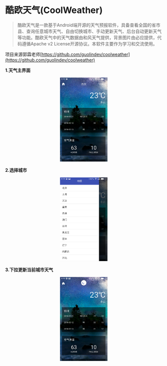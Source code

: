 # 酷欧天气(CoolWeather)
> 酷欧天气是一款基于Android端开源的天气预报软件，具备查看全国的省市县、查询任意城市天气、自由切换城市、手动更新天气、后台自动更新天气等功能。酷欧天气中的天气数据由和风天气提供，背景图片由必应提供，代码遵循Apache v2 License开源协议。本软件主要作为学习和交流使用。

项目来源郭霖老师[https://github.com/guolindev/coolweather](https://github.com/guolindev/coolweather)

**1.天气主界面**

<div align="center">
    <img src="https://github.com/leeranzhi/coolweather/blob/master/Screenshot/S80511-191809.jpg" height="30%" width="30%">
</div>



**2.选择城市**

<div align="center">
    <img src="https://github.com/leeranzhi/coolweather/blob/master/Screenshot/S80511-191812.jpg" height="30%" width="30%">
</div>



**3.下拉更新当前城市天气**

<div align="center">
    <img src="https://github.com/leeranzhi/coolweather/blob/master/Screenshot/S80511-191823.jpg" height="30%" width="30%">
</div>

